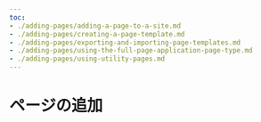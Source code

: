 ```yaml
---
toc:
- ./adding-pages/adding-a-page-to-a-site.md
- ./adding-pages/creating-a-page-template.md
- ./adding-pages/exporting-and-importing-page-templates.md
- ./adding-pages/using-the-full-page-application-page-type.md
- ./adding-pages/using-utility-pages.md
---
```

# ページの追加


